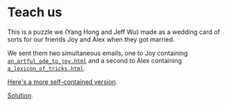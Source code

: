 # Teach us

This is a puzzle we (Yang Hong and Jeff Wu) made as a wedding card of sorts
for our friends Joy and Alex when they got married.

We sent them two simultaneous emails, one to Joy containing [`an_artful_ode_to_joy.html`](https://teach-us.netlify.com/an_artful_ode_to_joy.html)
and a second to Alex containing [`a_lexicon_of_tricks.html`](https://teach-us.netlify.com/a_lexicon_of_tricks.html).

[Here's a more self-contained version](https://teach-us.netlify.com/teach_us.html).

[Solution](https://teach-us.netlify.com/solution.html).
